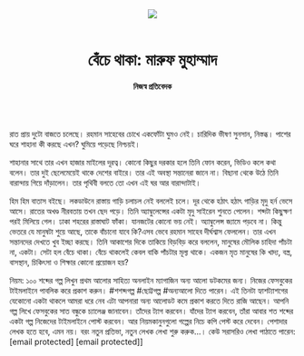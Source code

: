 <div align=center>
<img src=https://images.prothomalo.com/prothomalo-bangla/2021-01/1d75151c-eff9-4e9f-ac28-aebc4618d00f/palo_bangla_og.png />
<br><br>
<h1>বেঁচে থাকা: মারুফ মুহাম্মাদ</h1> 
<h4>নিজস্ব প্রতিবেদক</h4>
<br><br>
</div>

রাত প্রায় দুটো বাজতে চলেছে। রহমান সাহেবের চোখে একফোঁটা ঘুমও নেই। চারিদিক ভীষণ সুনসান, নিস্তব্ধ। পাশের ঘরে শাহানা কী করছে এখন? ঘুমিয়ে পড়েছে নিশ্চয়ই।

শাহানার সাথে তার এখন হাজার মাইলের দূরত্ব। কোনো কিছুর দরকার হলে তিনি ফোন করেন, ভিডিও কলে কথা বলেন। তার দুই ছেলেমেয়েই থাকে দেশের বাইরে। তার এই অবস্থা সন্তানেরা জানে না। বিছানা থেকে উঠে তিনি বারান্দায় গিয়ে দাঁড়ালেন। তার পৃথিবী বলতে তো এখন এই ঘর আর বারান্দাটাই।

হিম হিম বাতাস বইছে। লকডাউনে রাস্তায় গাড়ি চলাচল নেই বললেই চলে। দূর থেকে হঠাৎ হঠাৎ গাড়ির মৃদু হর্ন ভেসে আসে। রাতের অখণ্ড নীরবতায় তখন ছেদ পড়ে। তিনি অ্যাম্বুলেন্সের একটা মৃদু সাইরেন শুনতে পেলেন। শব্দটা কিছুক্ষণ পরই মিলিয়ে গেল। ঢাকা শহরের রাস্তাঘাট ফাঁকা। যানজটের কোনো ভয় নেই। অ্যাম্বুলেন্স জ্যামে পড়বে না। কিন্তু ভেতরে যে মানুষটা শুয়ে আছে, তাকে বাঁচানো যাবে কি?এসব ভেবে রহমান সাহেব দীর্ঘশ্বাস ফেললেন। তার এখন সন্তানদের দেখতে খুব ইচ্ছা করছে। তিনি আকাশের দিকে তাকিয়ে বিড়বিড় করে বললেন, মানুষের মৌলিক চাহিদা পাঁচটা না, একটা। সেটা হল বেঁচে থাকা। বেঁচে থাকলেই কেবল বাকি পাঁচটার মূল্য থাকে। একজন মৃত মানুষের কি খাদ্য, বস্ত্র, বাসস্থান, চিকিৎসা ও শিক্ষার কোনো প্রয়োজন হয়?

নিয়ম: ১০০ শব্দের গল্প লিখুন প্রথম আলোর সাহিত্য অনলাইন ম্যাগাজিন অন্য আলো ডটকমের জন্য। নিজের ফেসবুকের টাইমলাইনে পাবলিক করে প্রকাশ করুন। #শশব্দগল্প #ছোট্টগল্প #অন্যআলো দিতে পারেন। এই তিনটা হ্যাশট্যাশগের যেকোনো একটা থাকলে আমরা ধরে নেব এটা আপনারা অন্য আলোডট কমে প্রকাশ করতে দিতে রাজি আছেন। আপনি গল্প লিখে ফেসবুকের সাত বন্ধুকে চ্যালেঞ্জ জানাবেন। তাঁদের ট্যাগ করবেন। যাঁদের ট্যাগ করবেন, তাঁরা আবার শত শব্দের একটা গল্প নিজেদের টাইমলাইনে পোস্ট করবেন। আর নিয়মকানুনগুলো গল্পের নিচে কপি পেস্ট করে দেবেন। পেশাদার লেখক হতে হবে, এমন নয়। বরং নতুন প্রতিভা, নতুন লেখক লেখা শুরু করুক...। কেউ সরাসরিও লেখা পাঠাতে পারেন: [email protected] [email protected]]
